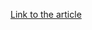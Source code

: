 [Link to the article](https://labs.bitdefender.com/2021/03/golang-bot-starts-targeting-wordpress-websites/)
